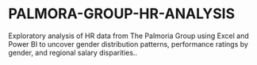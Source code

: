 # PALMORA-GROUP-HR-ANALYSIS
Exploratory analysis of HR data from The Palmoria Group using Excel and Power BI to uncover gender distribution patterns, performance ratings by gender, and regional salary disparities..
